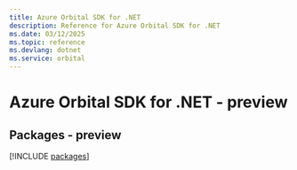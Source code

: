 ```yaml
---
title: Azure Orbital SDK for .NET
description: Reference for Azure Orbital SDK for .NET
ms.date: 03/12/2025
ms.topic: reference
ms.devlang: dotnet
ms.service: orbital
---
```

# Azure Orbital SDK for .NET - preview
## Packages - preview
[!INCLUDE [packages](orbital-index.md)]